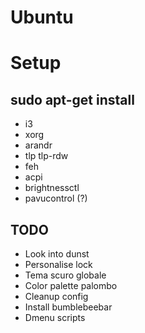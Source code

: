 # Ubuntu

# Setup
## sudo apt-get install
- i3
- xorg
- arandr
- tlp tlp-rdw
- feh
- acpi
- brightnessctl
- pavucontrol (?)
## TODO
- Look into dunst
- Personalise lock
- Tema scuro globale
- Color palette palombo
- Cleanup config
- Install bumblebeebar
- Dmenu scripts